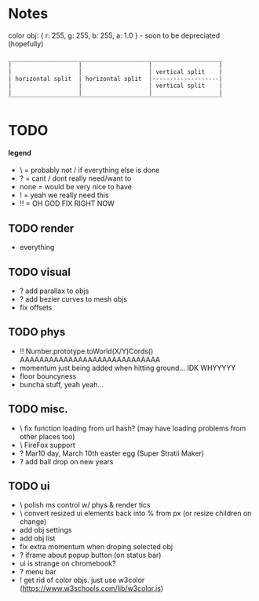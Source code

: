 # Notes ################
color obj: { r: 255, g: 255, b: 255, a: 1.0 } - soon to be depreciated (hopefully)

    _____________________________________________________________
    |                   |                   |                   |
    |                   |                   | vertical split    |
    | horizontal split  | horizontal split  |-------------------|
    |                   |                   | vertical split    |
    |                   |                   |                   |
    ‾‾‾‾‾‾‾‾‾‾‾‾‾‾‾‾‾‾‾‾‾‾‾‾‾‾‾‾‾‾‾‾‾‾‾‾‾‾‾‾‾‾‾‾‾‾‾‾‾‾‾‾‾‾‾‾‾‾‾‾‾

# TODO ################

#### legend
- \ = probably not / if everything else is done
- ? = cant / dont really need/want to
- none = would be very nice to have
- ! = yeah we really need this
- !! = OH GOD FIX RIGHT NOW

## TODO render
- everything

## TODO visual
- ? add parallax to objs
- ? add bezier curves to mesh objs
- fix offsets

## TODO phys
- !! Number.prototype.toWorld(X/Y)Cords() AAAAAAAAAAAAAAAAAAAAAAAAAAAAA
- momentum just being added when hitting ground... IDK WHYYYYY
- floor bouncyness
- buncha stuff, yeah yeah...

## TODO misc.
- \ fix function loading from url hash? (may have loading problems from other places too)
- \ FireFox support
- ? Mar10 day, March 10th easter egg (Super Stratii Maker)
- ? add ball drop on new years

## TODO ui
- \ polish ms control w/ phys & render tics
- \ convert resized ui elements back into % from px (or resize children on change)
- add obj settings
- add obj list
- fix extra momentum when droping selected obj
- ? iframe about popup button (on status bar)
- ui is strange on chromebook?
- ? menu bar
- ! get rid of color objs. just use w3color (https://www.w3schools.com/lib/w3color.js)
